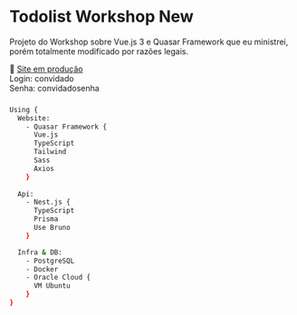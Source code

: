 # Todolist Workshop New
Projeto do Workshop sobre Vue.js 3 e Quasar Framework que eu ministrei, porém totalmente modificado por razões legais.

🔗
<a href="https://todolist.valentim.tech" target="_blank">
  Site em produção
</a><br />
Login: convidado<br />
Senha: convidadosenha

###

```bash
Using {
  Website:
    - Quasar Framework {
      Vue.js
      TypeScript
      Tailwind
      Sass
      Axios
    }
  
  Api:
    - Nest.js {
      TypeScript
      Prisma
      Use Bruno
    }

  Infra & DB:
    - PostgreSQL
    - Docker
    - Oracle Cloud {
      VM Ubuntu
    }
}
